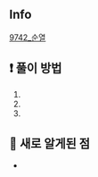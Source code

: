 ## Info
<a href="https://www.acmicpc.net/problem/9742" rel="nofollow">9742_순열</a>

## ❗ 풀이 방법
1. 
2. 
3. 

## 🙂 새로 알게된 점

* 

